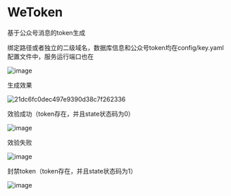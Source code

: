 # WeToken
基于公众号消息的token生成

绑定路径或者独立的二级域名，数据库信息和公众号token均在config/key.yaml配置文件中，服务运行端口也在

![image](https://user-images.githubusercontent.com/115400139/235605030-9f126951-3324-477a-9e9c-5897daccdaae.png)

生成效果

![21dc6fc0dec497e9390d38c7f262336](https://user-images.githubusercontent.com/115400139/235608934-ef4ab6dc-9daf-4919-8936-343247c70fb0.jpg)


效验成功（token存在，并且state状态码为0）

![image](https://user-images.githubusercontent.com/115400139/235609101-7f58ba43-99a5-4bfd-8adb-6afce60d351c.png)

效验失败

![image](https://user-images.githubusercontent.com/115400139/235609210-c40139ee-eba0-4aac-b157-af63729a2dfe.png)

封禁token（token存在，并且state状态码为1）

![image](https://user-images.githubusercontent.com/115400139/235609348-3b953349-d706-4dd0-804d-518cbab27e67.png)
